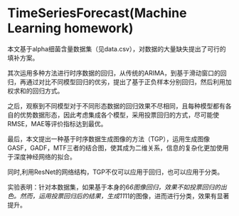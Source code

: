 # TimeSeriesForecast(Machine Learning homework)

本文基于alpha细菌含量数据集（见data.csv），对数据的大量缺失提出了可行的填补方案。

其次运用多种方法进行时序数据的回归，从传统的ARIMA，到基于滑动窗口的回归，再通过对比不同模型回归的优劣，提出了基于正负样本分别回归，然后利用加权求和的回归方式。

之后，观察到不同模型对于不同形态数据的回归效果不尽相同，且每种模型都有各自的优势数据形态，因此考虑集成各个模型，采用投票回归的方式，尽可能使RMSE，MAE等评价指标达到最优。

最后，本文提出一种基于时序数据生成图像的方法（TGP），运用生成图像GASF，GADF，MTF三者的结合图，使其成为二维关系，信息的复杂化更加使用于深度神经网络的拟合。

同时,利用ResNet的网络结构，TGP不仅可以应用于回归，也可以应用于分类。

实验表明：针对本数据集，如果基于本身的6*6图像回归，效果不如投票回归的出色。然而，运用投票回归后的结果，生成11*11的图像，进而进行分类，效果有显著提升。
